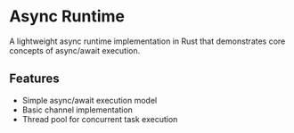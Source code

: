 # Async Runtime

A lightweight async runtime implementation in Rust that demonstrates core concepts of async/await execution.

## Features

- Simple async/await execution model
- Basic channel implementation
- Thread pool for concurrent task execution
